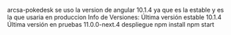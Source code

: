 arcsa-pokedesk se uso la version de angular 10.1.4 ya que es la estable y es la que usaria en produccion 
Info de Versiones: Última versión estable 10.1.4 Última versión en pruebas 11.0.0-next.4 
despliegue 
npm install 
npm start
